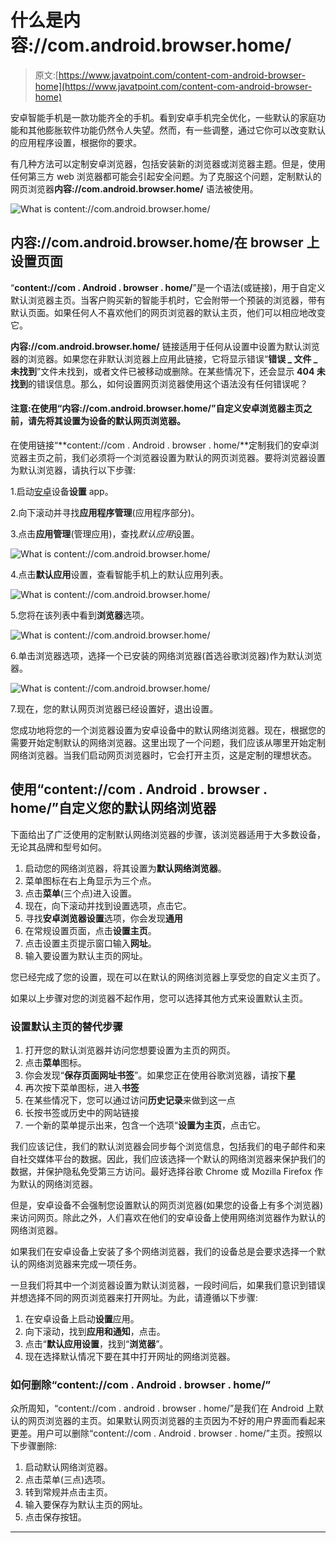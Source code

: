 # 什么是内容://com.android.browser.home/

> 原文:[https://www.javatpoint.com/content-com-android-browser-home](https://www.javatpoint.com/content-com-android-browser-home)

安卓智能手机是一款功能齐全的手机。看到安卓手机完全优化，一些默认的家庭功能和其他膨胀软件功能仍然令人失望。然而，有一些调整，通过它你可以改变默认的应用程序设置，根据你的要求。

有几种方法可以定制安卓浏览器，包括安装新的浏览器或浏览器主题。但是，使用任何第三方 web 浏览器都可能会引起安全问题。为了克服这个问题，定制默认的网页浏览器**内容://com.android.browser.home/** 语法被使用。

![What is content://com.android.browser.home/](../Images/33811e138c92170467367457bd99a3bb.png)

## 内容://com.android.browser.home/在 browser 上设置页面

“**content://com . Android . browser . home/**”是一个语法(或链接)，用于自定义默认浏览器主页。当客户购买新的智能手机时，它会附带一个预装的浏览器，带有默认页面。如果任何人不喜欢他们的网页浏览器的默认主页，他们可以相应地改变它。

**内容://com.android.browser.home/** 链接适用于任何从设置中设置为默认浏览器的浏览器。如果您在非默认浏览器上应用此链接，它将显示错误“**错误 _ 文件 _ 未找到**”文件未找到，或者文件已被移动或删除。在某些情况下，还会显示 **404 未找到**的错误信息。那么，如何设置网页浏览器使用这个语法没有任何错误呢？

#### 注意:在使用“内容://com.android.browser.home/”自定义安卓浏览器主页之前，请先将其设置为设备的默认网页浏览器。

在使用链接“**content://com . Android . browser . home/**定制我们的安卓浏览器主页之前，我们必须将一个浏览器设置为默认的网页浏览器。要将浏览器设置为默认浏览器，请执行以下步骤:

1.启动[安卓](https://www.javatpoint.com/android-tutorial)设备**设置** app。

2.向下滚动并寻找**应用程序管理**(应用程序部分)。

3.点击**应用管理**(管理应用)，查找*默认应用*设置。

![What is content://com.android.browser.home/](../Images/fb73402a406c6dcbe3420cec760fcd5b.png)

4.点击**默认应用**设置，查看智能手机上的默认应用列表。

![What is content://com.android.browser.home/](../Images/39e56cb8b1fb20feffc6c71af0ec4c54.png)

5.您将在该列表中看到**浏览器**选项。

![What is content://com.android.browser.home/](../Images/c00143b6709106e56c8b24401608da08.png)

6.单击浏览器选项，选择一个已安装的网络浏览器(首选谷歌浏览器)作为默认浏览器。

![What is content://com.android.browser.home/](../Images/9072ac88ec0a08c564f05b6bc9e76dbc.png)

7.现在，您的默认网页浏览器已经设置好，退出设置。

您成功地将您的一个浏览器设置为安卓设备中的默认网络浏览器。现在，根据您的需要开始定制默认的网络浏览器。这里出现了一个问题，我们应该从哪里开始定制网络浏览器。当我们启动网页浏览器时，它会打开主页，这是定制的理想状态。

## 使用“content://com . Android . browser . home/”自定义您的默认网络浏览器

下面给出了广泛使用的定制默认网络浏览器的步骤，该浏览器适用于大多数设备，无论其品牌和型号如何。

1.  启动您的网络浏览器，将其设置为**默认网络浏览器**。
2.  菜单图标在右上角显示为三个点。
3.  点击**菜单**(三个点)进入设置。
4.  现在，向下滚动并找到设置选项，点击它。
5.  寻找**安卓浏览器设置**选项，你会发现**通用**
6.  在常规设置页面，点击**设置主页**。
7.  点击设置主页提示窗口输入**网址**。
8.  输入要设置为默认主页的网址。

您已经完成了您的设置，现在可以在默认的网络浏览器上享受您的自定义主页了。

如果以上步骤对您的浏览器不起作用，您可以选择其他方式来设置默认主页。

### 设置默认主页的替代步骤

1.  打开您的默认浏览器并访问您想要设置为主页的网页。
2.  点击**菜单**图标。
3.  你会发现“**保存页面网址书签**”。如果您正在使用谷歌浏览器，请按下**星**
4.  再次按下菜单图标，进入**书签**
5.  在某些情况下，您可以通过访问**历史记录**来做到这一点
6.  长按书签或历史中的网站链接
7.  一个新的菜单提示出来，包含一个选项“**设置为主页**，点击它。

我们应该记住，我们的默认浏览器会同步每个浏览信息，包括我们的电子邮件和来自社交媒体平台的数据。因此，我们应该选择一个默认的网络浏览器来保护我们的数据，并保护隐私免受第三方访问。最好选择谷歌 Chrome 或 Mozilla Firefox 作为默认的网络浏览器。

但是，安卓设备不会强制您设置默认的网页浏览器(如果您的设备上有多个浏览器)来访问网页。除此之外，人们喜欢在他们的安卓设备上使用网络浏览器作为默认的网络浏览器。

如果我们在安卓设备上安装了多个网络浏览器，我们的设备总是会要求选择一个默认的网络浏览器来完成一项任务。

一旦我们将其中一个浏览器设置为默认浏览器，一段时间后，如果我们意识到错误并想选择不同的网页浏览器来打开网址。为此，请遵循以下步骤:

1.  在安卓设备上启动**设置**应用。
2.  向下滚动，找到**应用和通知**，点击。
3.  点击“**默认应用设置**，找到“**浏览器**”。
4.  现在选择默认情况下要在其中打开网址的网络浏览器。

### 如何删除“content://com . Android . browser . home/”

众所周知，“content://com . android . browser . home/”是我们在 Android 上默认的网页浏览器的主页。如果默认网页浏览器的主页因为不好的用户界面而看起来更差。用户可以删除“content://com . Android . browser . home/”主页。按照以下步骤删除:

1.  启动默认网络浏览器。
2.  点击菜单(三点)选项。
3.  转到常规并点击主页。
4.  输入要保存为默认主页的网址。
5.  点击保存按钮。

* * *